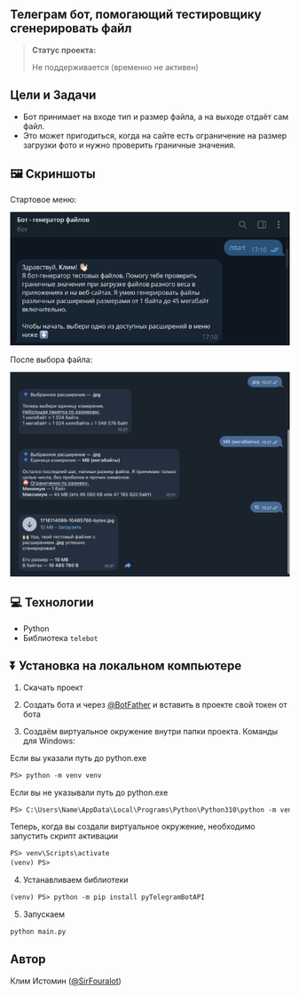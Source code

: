 <h2>Телеграм бот, помогающий тестировщику сгенерировать файл</h2>

> **Статус проекта:**
>
> Не поддерживается (временно не активен) 

## Цели и Задачи
* Бот принимает на входе тип и размер файла, а на выходе отдаёт сам файл.
* Это может пригодиться, когда на сайте есть ограничение на размер загрузки фото и нужно проверить граничные значения.

## 🖼 Скриншоты

Стартовое меню:

![image](https://raw.githubusercontent.com/QA-SirFourALot/File_generation_bot/main/Start_menu.png)

После выбора файла:

![image](https://raw.githubusercontent.com/QA-SirFourALot/File_generation_bot/main/e2e.png)

## 💻 Технологии

* Python
* Библиотека `telebot`

## ⏬ Установка на локальном компьютере

1. Скачать проект

2. Создать бота и через [@BotFather](https://t.me/BotFather) и вставить в проекте свой токен от бота

3. Создаём виртуальное окружение внутри папки проекта.
Команды для Windows:

Если вы указали путь до python.exe

``` markdown
PS> python -m venv venv
```
Если вы не указывали путь до python.exe

``` markdown
PS> C:\Users\Name\AppData\Local\Programs\Python\Python310\python -m venv venv
```
Теперь, когда вы создали виртуальное окружение, необходимо запустить скрипт активации

``` markdown
PS> venv\Scripts\activate
(venv) PS>
```
4. Устанавливаем библиотеки

``` markdown
(venv) PS> python -m pip install pyTelegramBotAPI
```

5. Запускаем
``` markdown
python main.py
```

## Автор

Клим Истомин ([@SirFouralot](https://t.me/SirFouralot))
